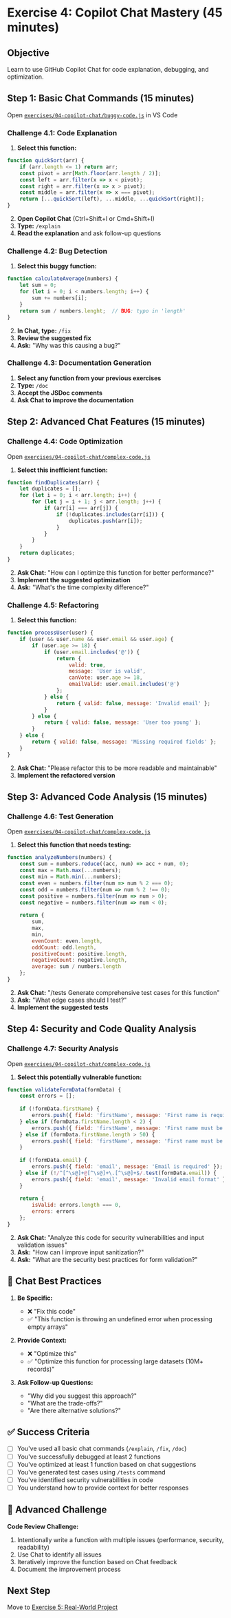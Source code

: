 # Exercise 4: Copilot Chat Mastery (45 minutes)

## Objective
Learn to use GitHub Copilot Chat for code explanation, debugging, and optimization.

## Step 1: Basic Chat Commands (15 minutes)

Open [`exercises/04-copilot-chat/buggy-code.js`](./buggy-code.js) in VS Code

### Challenge 4.1: Code Explanation
1. **Select this function:**
```javascript
function quickSort(arr) {
    if (arr.length <= 1) return arr;
    const pivot = arr[Math.floor(arr.length / 2)];
    const left = arr.filter(x => x < pivot);
    const right = arr.filter(x => x > pivot);
    const middle = arr.filter(x => x === pivot);
    return [...quickSort(left), ...middle, ...quickSort(right)];
}
```

2. **Open Copilot Chat** (Ctrl+Shift+I or Cmd+Shift+I)
3. **Type:** `/explain`
4. **Read the explanation** and ask follow-up questions

### Challenge 4.2: Bug Detection
1. **Select this buggy function:**
```javascript
function calculateAverage(numbers) {
    let sum = 0;
    for (let i = 0; i < numbers.length; i++) {
        sum += numbers[i];
    }
    return sum / numbers.lenght;  // BUG: typo in 'length'
}
```

2. **In Chat, type:** `/fix`
3. **Review the suggested fix**
4. **Ask:** "Why was this causing a bug?"

### Challenge 4.3: Documentation Generation
1. **Select any function from your previous exercises**
2. **Type:** `/doc`
3. **Accept the JSDoc comments**
4. **Ask Chat to improve the documentation**

## Step 2: Advanced Chat Features (15 minutes)

### Challenge 4.4: Code Optimization
Open [`exercises/04-copilot-chat/complex-code.js`](./complex-code.js)

1. **Select this inefficient function:**
```javascript
function findDuplicates(arr) {
    let duplicates = [];
    for (let i = 0; i < arr.length; i++) {
        for (let j = i + 1; j < arr.length; j++) {
            if (arr[i] === arr[j]) {
                if (!duplicates.includes(arr[i])) {
                    duplicates.push(arr[i]);
                }
            }
        }
    }
    return duplicates;
}
```

2. **Ask Chat:** "How can I optimize this function for better performance?"
3. **Implement the suggested optimization**
4. **Ask:** "What's the time complexity difference?"

### Challenge 4.5: Refactoring
1. **Select this function:**
```javascript
function processUser(user) {
    if (user && user.name && user.email && user.age) {
        if (user.age >= 18) {
            if (user.email.includes('@')) {
                return {
                    valid: true,
                    message: 'User is valid',
                    canVote: user.age >= 18,
                    emailValid: user.email.includes('@')
                };
            } else {
                return { valid: false, message: 'Invalid email' };
            }
        } else {
            return { valid: false, message: 'User too young' };
        }
    } else {
        return { valid: false, message: 'Missing required fields' };
    }
}
```

2. **Ask Chat:** "Please refactor this to be more readable and maintainable"
3. **Implement the refactored version**

## Step 3: Advanced Code Analysis (15 minutes)

### Challenge 4.6: Test Generation
Open [`exercises/04-copilot-chat/complex-code.js`](./complex-code.js)

1. **Select this function that needs testing:**
```javascript
function analyzeNumbers(numbers) {
    const sum = numbers.reduce((acc, num) => acc + num, 0);
    const max = Math.max(...numbers);
    const min = Math.min(...numbers);
    const even = numbers.filter(num => num % 2 === 0);
    const odd = numbers.filter(num => num % 2 !== 0);
    const positive = numbers.filter(num => num > 0);
    const negative = numbers.filter(num => num < 0);
    
    return {
        sum,
        max,
        min,
        evenCount: even.length,
        oddCount: odd.length,
        positiveCount: positive.length,
        negativeCount: negative.length,
        average: sum / numbers.length
    };
}
```

2. **Ask Chat:** "/tests Generate comprehensive test cases for this function"
3. **Ask:** "What edge cases should I test?"
4. **Implement the suggested tests**

## Step 4: Security and Code Quality Analysis

### Challenge 4.7: Security Analysis
Open [`exercises/04-copilot-chat/complex-code.js`](./complex-code.js)

1. **Select this potentially vulnerable function:**
```javascript
function validateFormData(formData) {
    const errors = [];
    
    if (!formData.firstName) {
        errors.push({ field: 'firstName', message: 'First name is required' });
    } else if (formData.firstName.length < 2) {
        errors.push({ field: 'firstName', message: 'First name must be at least 2 characters' });
    } else if (formData.firstName.length > 50) {
        errors.push({ field: 'firstName', message: 'First name must be less than 50 characters' });
    }
    
    if (!formData.email) {
        errors.push({ field: 'email', message: 'Email is required' });
    } else if (!/^[^\s@]+@[^\s@]+\.[^\s@]+$/.test(formData.email)) {
        errors.push({ field: 'email', message: 'Invalid email format' });
    }
    
    return {
        isValid: errors.length === 0,
        errors: errors
    };
}
```

2. **Ask Chat:** "Analyze this code for security vulnerabilities and input validation issues"
3. **Ask:** "How can I improve input sanitization?"
4. **Ask:** "What are the security best practices for form validation?"

## 💬 Chat Best Practices

1. **Be Specific:**
   - ❌ "Fix this code"
   - ✅ "This function is throwing an undefined error when processing empty arrays"

2. **Provide Context:**
   - ❌ "Optimize this"
   - ✅ "Optimize this function for processing large datasets (10M+ records)"

3. **Ask Follow-up Questions:**
   - "Why did you suggest this approach?"
   - "What are the trade-offs?"
   - "Are there alternative solutions?"

## ✅ Success Criteria

- [ ] You've used all basic chat commands (`/explain`, `/fix`, `/doc`)
- [ ] You've successfully debugged at least 2 functions
- [ ] You've optimized at least 1 function based on chat suggestions
- [ ] You've generated test cases using `/tests` command
- [ ] You've identified security vulnerabilities in code
- [ ] You understand how to provide context for better responses

## 🚀 Advanced Challenge

**Code Review Challenge:**
1. Intentionally write a function with multiple issues (performance, security, readability)
2. Use Chat to identify all issues
3. Iteratively improve the function based on Chat feedback
4. Document the improvement process

## Next Step
Move to [Exercise 5: Real-World Project](../05-real-world-project/README.md)
